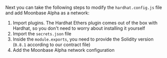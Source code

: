 Next you can take the following steps to modify the `hardhat.config.js` file and add Moonbase Alpha as a network:

1. Import plugins. The Hardhat Ethers plugin comes out of the box with Hardhat, so you don't need to worry about installing it yourself
2. Import the `secrets.json` file
3. Inside the `module.exports`, you need to provide the Solidity version (`0.8.1` according to our contract file)
4. Add the Moonbase Alpha network configuration
